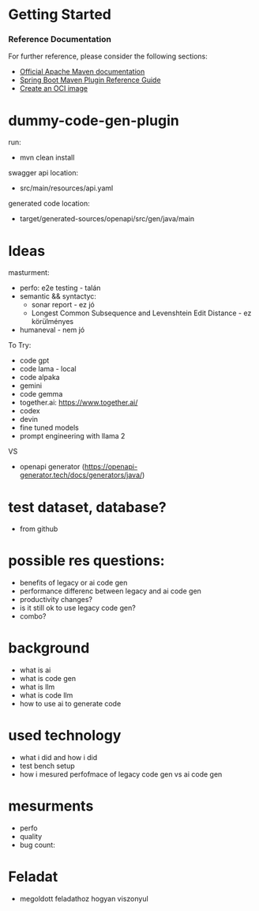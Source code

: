 # Getting Started

### Reference Documentation
For further reference, please consider the following sections:

* [Official Apache Maven documentation](https://maven.apache.org/guides/index.html)
* [Spring Boot Maven Plugin Reference Guide](https://docs.spring.io/spring-boot/docs/3.2.4/maven-plugin/reference/html/)
* [Create an OCI image](https://docs.spring.io/spring-boot/docs/3.2.4/maven-plugin/reference/html/#build-image)

# dummy-code-gen-plugin
run: 
- mvn clean install

swagger api location:
- src/main/resources/api.yaml

generated code location:
- target/generated-sources/openapi/src/gen/java/main

# Ideas
masturment:
	
- perfo: e2e testing - talán	
- semantic && syntactyc:
  - sonar report - ez jó
  - Longest Common Subsequence and Levenshtein Edit Distance - ez körülményes
- humaneval - nem jó

To Try:
- code gpt
- code lama - local
- code alpaka
- gemini
- code gemma
- together.ai: https://www.together.ai/
- codex
- devin
- fine tuned models
- prompt engineering with llama 2

VS

- openapi generator (https://openapi-generator.tech/docs/generators/java/)

# test dataset, database?
- from github

# possible res questions:

- benefits of legacy or ai code gen
- performance differenc between legacy and ai code gen
- productivity changes?
- is it still ok to use legacy code gen?
- combo?

# background
- what is ai
- what is code gen
- what is llm
- what is code llm
- how to use ai to generate code

# used technology
- what i did and how i did
- test bench setup
- how i mesured perfofmace of legacy code gen vs ai code gen

# mesurments 
- perfo
- quality
- bug count:

# Feladat
- megoldott feladathoz hogyan viszonyul
